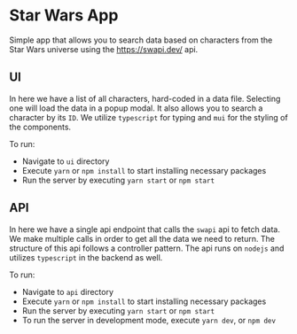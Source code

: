 # Star Wars App

Simple app that allows you to search data based on characters from the Star Wars universe using the https://swapi.dev/ api.

## UI

In here we have a list of all characters, hard-coded in a data file. Selecting one will load the data in a popup modal. It also allows you to search a character by its `ID`. We utilize `typescript` for typing and `mui` for the styling of the components.

To run:

- Navigate to `ui` directory
- Execute `yarn` or `npm install` to start installing necessary packages
- Run the server by executing `yarn start` or `npm start`

## API

In here we have a single api endpoint that calls the `swapi` api to fetch data. We make multiple calls in order to get all the data we need to return. The structure of this api follows a controller pattern. The api runs on `nodejs` and utilizes `typescript` in the backend as well.

To run:

- Navigate to `api` directory
- Execute `yarn` or `npm install` to start installing necessary packages
- Run the server by executing `yarn start` or `npm start`
- To run the server in development mode, execute `yarn dev`, or `npm dev`
